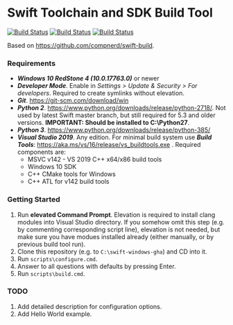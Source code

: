 # Swift Toolchain and SDK Build Tool
[![Build Status](https://github.com/lxbndr/swift-windows-gha/workflows/swift-master/badge.svg)](https://github.com/lxbndr/swift-windows-gha/actions?query=workflow%3Aswift-master) [![Build Status](https://github.com/lxbndr/swift-windows-gha/workflows/swift-5.3/badge.svg)](https://github.com/lxbndr/swift-windows-gha/actions?query=workflow%3Aswift-5.3) [![Build Status](https://github.com/lxbndr/swift-windows-gha/workflows/swift-build-script/badge.svg)](https://github.com/lxbndr/swift-windows-gha/actionshttps://github.com/lxbndr/swift-windows-gha/actions?query=workflow%3Aswift-build-script)

Based on https://github.com/compnerd/swift-build.

### Requirements
- **_Windows 10 RedStone 4 (10.0.17763.0)_** or newer
- **_Developer Mode_**. Enable in _Settings > Update & Security > For developers_. Required to create symlinks without elevation.
- **_Git_**. https://git-scm.com/download/win 
- **_Python 2_**. https://www.python.org/downloads/release/python-2718/. Not used by latest Swift master branch, but still required for 5.3 and older versions. **IMPORTANT: Should be installed to C:\Python27**.
- **_Python 3_**. https://www.python.org/downloads/release/python-385/ 
- **_Visual Studio 2019_**. Any edition. For minimal build system use **_Build Tools_**: https://aka.ms/vs/16/release/vs_buildtools.exe . Required components are:
  - MSVC v142 - VS 2019 C++ x64/x86 build tools
  - Windows 10 SDK
  - C++ CMake tools for Windows
  - C++ ATL for v142 build tools

### Getting Started
1. Run **elevated Command Prompt**. Elevation is required to install clang modules into Visual Studio directory. If you somehow omit this step (e.g. by commenting corresponding script line), elevation is not needed, but make sure you have modues installed already (either manually, or by previous build tool run).
2. Clone this repository (e.g. to `C:\swift-windows-gha`) and CD into it.
3. Run `scripts\configure.cmd`.
4. Answer to all questions with defaults by pressing Enter.
5. Run `scripts\build.cmd`.

### TODO
1. Add detailed description for configuration options.
2. Add Hello World example.
